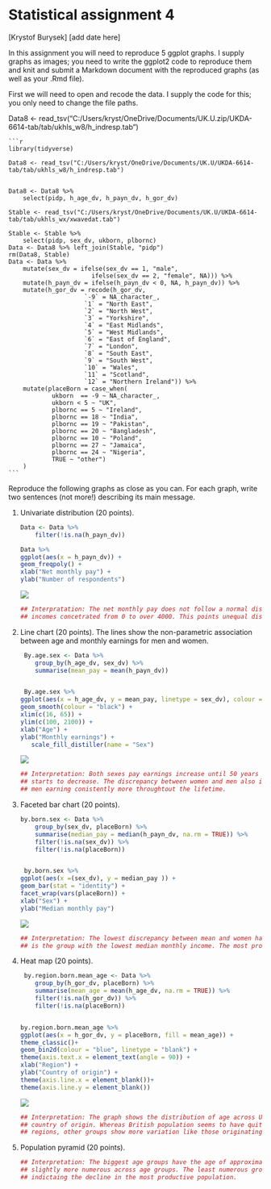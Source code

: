 Statistical assignment 4
================
\[Krystof Burysek\]
\[add date here\]

In this assignment you will need to reproduce 5 ggplot graphs. I supply
graphs as images; you need to write the ggplot2 code to reproduce them
and knit and submit a Markdown document with the reproduced graphs (as
well as your .Rmd file).

First we will need to open and recode the data. I supply the code for
this; you only need to change the file paths.

Data8 \<-
read\_tsv(“C:/Users/kryst/OneDrive/Documents/UK.U.zip/UKDA-6614-tab/tab/ukhls\_w8/h\_indresp.tab”)

    ```r
    library(tidyverse) 
    
    Data8 <- read_tsv("C:/Users/kryst/OneDrive/Documents/UK.U/UKDA-6614-tab/tab/ukhls_w8/h_indresp.tab")
    
    
    Data8 <- Data8 %>%
        select(pidp, h_age_dv, h_payn_dv, h_gor_dv)
    
    Stable <- read_tsv("C:/Users/kryst/OneDrive/Documents/UK.U/UKDA-6614-tab/tab/ukhls_wx/xwavedat.tab")
    
    Stable <- Stable %>%
        select(pidp, sex_dv, ukborn, plbornc)
    Data <- Data8 %>% left_join(Stable, "pidp")
    rm(Data8, Stable)
    Data <- Data %>%
        mutate(sex_dv = ifelse(sex_dv == 1, "male",
                           ifelse(sex_dv == 2, "female", NA))) %>%
        mutate(h_payn_dv = ifelse(h_payn_dv < 0, NA, h_payn_dv)) %>%
        mutate(h_gor_dv = recode(h_gor_dv,
                         `-9` = NA_character_,
                         `1` = "North East",
                         `2` = "North West",
                         `3` = "Yorkshire",
                         `4` = "East Midlands",
                         `5` = "West Midlands",
                         `6` = "East of England",
                         `7` = "London",
                         `8` = "South East",
                         `9` = "South West",
                         `10` = "Wales",
                         `11` = "Scotland",
                         `12` = "Northern Ireland")) %>%
        mutate(placeBorn = case_when(
                ukborn  == -9 ~ NA_character_,
                ukborn < 5 ~ "UK",
                plbornc == 5 ~ "Ireland",
                plbornc == 18 ~ "India",
                plbornc == 19 ~ "Pakistan",
                plbornc == 20 ~ "Bangladesh",
                plbornc == 10 ~ "Poland",
                plbornc == 27 ~ "Jamaica",
                plbornc == 24 ~ "Nigeria",
                TRUE ~ "other")
        )
    ```

Reproduce the following graphs as close as you can. For each graph,
write two sentences (not more\!) describing its main message.

1.  Univariate distribution (20 points).
    
    ``` r
    Data <- Data %>%
        filter(!is.na(h_payn_dv)) 
    
    Data %>%  
    ggplot(aes(x = h_payn_dv)) +
    geom_freqpoly() +
    xlab("Net monthly pay") +
    ylab("Number of respondents")
    ```
    
    ![](assignment4_files/figure-gfm/unnamed-chunk-2-1.png)<!-- -->
    
    ``` r
    ## Interpratation: The net monthly pay does not follow a normal distribution with the majority of 
    ## incomes concetrated from 0 to over 4000. This points unequal distribution of wealth in the UK.
    ```

2.  Line chart (20 points). The lines show the non-parametric
    association between age and monthly earnings for men and women.
    
    ``` r
     By.age.sex <- Data %>%
        group_by(h_age_dv, sex_dv) %>%
        summarise(mean_pay = mean(h_payn_dv))
    
    
     By.age.sex %>%
    ggplot(aes(x = h_age_dv, y = mean_pay, linetype = sex_dv), colour = "black") +
    geom_smooth(colour = "black") +
    xlim(c(16, 65)) +
    ylim(c(100, 2100)) +
    xlab("Age") +
    ylab("Monthly earnings") +
       scale_fill_distiller(name = "Sex")
    ```
    
    ![](assignment4_files/figure-gfm/unnamed-chunk-3-1.png)<!-- -->
    
    ``` r
    ## Interpretation: Both sexes pay earnings increase until 50 years of age but then their salary 
    ## starts to decrease. The discrepancy between women and men also increase rapidly when young with
    ## men earning conistently more throughtout the lifetime.
    ```

3.  Faceted bar chart (20 points).
    
    ``` r
    by.born.sex <- Data %>%
        group_by(sex_dv, placeBorn) %>%
        summarise(median_pay = median(h_payn_dv, na.rm = TRUE)) %>%
        filter(!is.na(sex_dv)) %>%
        filter(!is.na(placeBorn))
    
    
     by.born.sex %>%
    ggplot(aes(x =(sex_dv), y = median_pay )) +
    geom_bar(stat = "identity") +
    facet_wrap(vars(placeBorn)) +
    xlab("Sex") +
    ylab("Median monthly pay")
    ```
    
    ![](assignment4_files/figure-gfm/unnamed-chunk-4-1.png)<!-- -->
    
    ``` r
    ## Interpretation: The lowest discrepancy between mean and women have those of Bangaldeshi whoch is
    ## is the group with the lowest median monthly income. The most pronopunced differences betwen those ## born in Ireland and UK. Men overall receive more in all groups and the group erecives the highest ## pay. This indicates the better the group's pay the higher te income inequality between genders.
    ```

4.  Heat map (20 points).
    
    ``` r
     by.region.born.mean_age <- Data %>%
        group_by(h_gor_dv, placeBorn) %>%
        summarise(mean_age = mean(h_age_dv, na.rm = TRUE)) %>%
        filter(!is.na(h_gor_dv)) %>%
        filter(!is.na(placeBorn))
    
    
    by.region.born.mean_age %>%
    ggplot(aes(x = h_gor_dv, y = placeBorn, fill = mean_age)) +
    theme_classic()+
    geom_bin2d(colour = "blue", linetype = "blank") +
    theme(axis.text.x = element_text(angle = 90)) +
    xlab("Region") +
    ylab("Country of origin") +
    theme(axis.line.x = element_blank())+
    theme(axis.line.y = element_blank())
    ```
    
    ![](assignment4_files/figure-gfm/unnamed-chunk-5-1.png)<!-- -->
    
    ``` r
    ## Interpretation: The graph shows the distribution of age across UK by region and respodents' 
    ## country of origin. Whereas British population seems to have quite a stable age distribution 
    ## regions, other groups show more variation like those originating in Bangladesh or Nigeria which  ## could also be said to have the lowest age cohorts across the UK. White spots indicate there are ## no data for ages of groups living in those regions. Region with the youngest population could be ## said that London or Yorkshire.
    ```

5.  Population pyramid (20 points).
    
    ``` r
    ## Interpretation: The biggest age groups have the age of approximately 50 years old. Women are also
    ## slightly more numerous across age groups. The least numerous group is in their late twenties 
    ## indictaing the decline in the most productive population.
    ```
